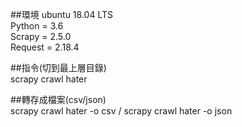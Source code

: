 ##環境
ubuntu 18.04 LTS <br>
Python = 3.6 <br>
Scrapy = 2.5.0 <br>
Request = 2.18.4 <br>

##指令(切到最上層目錄) <br>
scrapy crawl hater

##轉存成檔案(csv/json)<br>
scrapy crawl hater -o csv / scrapy crawl hater -o json
